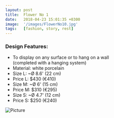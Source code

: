 ```yaml
---
layout: post
title:  Flower No 1
date:   2018-04-23 15:01:35 +0300
image:  '/images/FlowerNo10.jpg'
tags:   [fashion, story, rest]
---
```

### Design Features:
* To display on any surface or to hang on a wall <br>(completed with a hanging system) 
* Material: white porcelain
* Size L: ~Ø 8.6' (22 cm) 
* Price L: $430 (€410) 
* Size M: ~Ø 6' (15 cm)  
* Price M: $310 (€295)
* Size S: ~Ø 4.7' (12 cm)  
* Price S: $250 (€240)




![Picture]({{site.baseurl}}/images/FlowerNo17.jpg)
